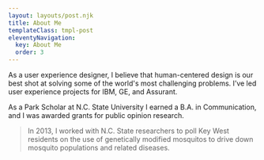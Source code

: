 ```yaml
---
layout: layouts/post.njk
title: About Me
templateClass: tmpl-post
eleventyNavigation:
  key: About Me
  order: 3
---
```


As a user experience designer, I believe that human-centered design is our best shot at solving some of the world's most challenging problems. I’ve led user experience projects for IBM, GE, and Assurant.

As a Park Scholar at N.C. State University I earned a B.A. in Communication, and I was awarded grants for public opinion research.

> In 2013, I worked with N.C. State researchers to poll Key West residents on the use of genetically modified mosquitos to drive down mosquito populations and related diseases.
